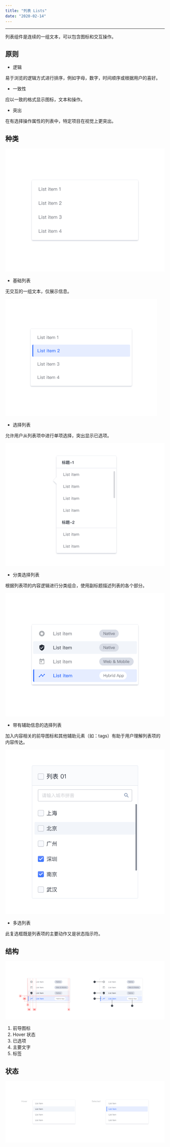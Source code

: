 ```yaml
---
title: "列表 Lists"
date: "2020-02-14"
---
```


---

列表组件是连续的一组文本，可以包含图标和交互操作。

## 原则

- 逻辑

易于浏览的逻辑方式进行排序，例如字母，数字，时间顺序或根据用户的喜好。

- 一致性

应以一致的格式显示图标，文本和操作。

- 突出

在有选择操作属性的列表中，特定项目在视觉上更突出。

## 种类

![lists-1](./lists-1.jpg)

- 基础列表

无交互的一组文本，仅展示信息。

![lists-2](./lists-2.jpg)

- 选择列表

允许用户从列表项中进行单项选择，突出显示已选项。

![lists-3](./lists-3.jpg)

- 分类选择列表

根据列表项的内容逻辑进行分类组合，使用副标题描述列表的各个部分。

![lists-4](./lists-4.jpg)

- 带有辅助信息的选择列表

加入内容相关的前导图标和其他辅助元素（如：tags）有助于用户理解列表项的内容传达。

![lists-5](./lists-5.jpg)

- 多选列表

此复选框既是列表项的主要动作又是状态指示符。

## 结构

![lists-6](./lists-6.jpg)

1. 前导图标
2. Hover 状态
3. 已选项
4. 主要文字
5. 标签

## 状态

![lists-7](./lists-7.jpg)


